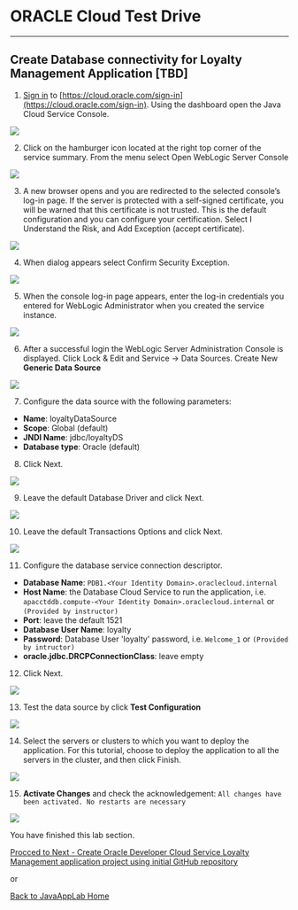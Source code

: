 # ORACLE Cloud Test Drive #
-----
## Create Database connectivity for Loyalty Management Application [TBD] ##

1. [Sign in](sign.in.to.oracle.cloud.md) to [https://cloud.oracle.com/sign-in](https://cloud.oracle.com/sign-in). Using the dashboard open the Java Cloud Service Console.

![](images/00/00.png)

2. Click on the hamburger icon located at the right top corner of the service summary. From the 
menu select Open WebLogic Server Console

![](images/00/01.png)

3. A new browser opens and you are redirected to the selected console’s log-in page. If the server is protected with a self-signed certificate, you will be warned that this certificate is not trusted. This is the default configuration and you can configure your certification. Select I Understand the Risk, and Add Exception (accept certificate). 

![](images/00/02.png)

4. When dialog appears select Confirm Security Exception.

![](images/00/03.png)

5. When the console log-in page appears, enter the log-in credentials you entered for WebLogic Administrator when you created the service instance.

![](images/00/04.png)

6. After a successful login the WebLogic Server Administration Console is displayed. Click Lock & Edit and Service -> Data Sources. Create New **Generic Data Source**

![](images/00/05.png)

7. Configure the data source with the following parameters:
+ **Name**: loyaltyDataSource
+ **Scope**: Global (default)
+ **JNDI Name**: jdbc/loyaltyDS
+ **Database type**: Oracle (default)

8. Click Next.

![](images/00/06.png)

9. Leave the default Database Driver and click Next.

![](images/00/07.png) 

10. Leave the default Transactions Options and click Next.

![](images/00/08.png)

11. Configure the database service connection descriptor.
+ **Database Name**: `PDB1.<Your Identity Domain>.oraclecloud.internal`
+ **Host Name**: the Database Cloud Service to run the application, i.e. `apacctddb.compute-<Your Identity Domain>.oraclecloud.internal` or `(Provided by instructor)`
+ **Port**: leave the default 1521
+ **Database User Name**: loyalty
+ **Password**: Database User 'loyalty' password, i.e. `Welcome_1` or `(Provided by intructor)`
+ **oracle.jdbc.DRCPConnectionClass**: leave empty

12. Click Next.

![](images/00/09.png)

13. Test the data source by click **Test Configuration**

![](images/00/10.png)

14. Select the servers or clusters to which you want to deploy the application. For this tutorial, choose to deploy the application to all the servers in the cluster, and then click Finish.

![](images/00/11.png)

15. **Activate Changes** and check the acknowledgement: `All changes have been activated. No restarts are necessary`

![](images/00/12.png)

You have finished this lab section.

[Procced to Next - Create Oracle Developer Cloud Service Loyalty Management application project using initial GitHub repository](01.md)

or

[Back to JavaAppLab Home](JavaAppsLab.md)
